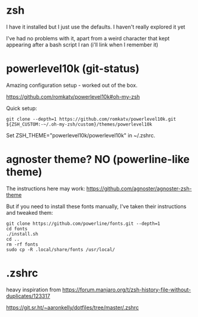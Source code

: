 # zsh
I have it installed but I just use the defaults. I haven't really explored it yet

I've had no problems with it, apart from a weird character that kept appearing after a bash script I ran (i'll link when I remember it)
# powerlevel10k (git-status)
Amazing configuration setup - worked out of the box.

https://github.com/romkatv/powerlevel10k#oh-my-zsh

Quick setup:
```
git clone --depth=1 https://github.com/romkatv/powerlevel10k.git ${ZSH_CUSTOM:-~/.oh-my-zsh/custom}/themes/powerlevel10k
```
Set ZSH_THEME="powerlevel10k/powerlevel10k" in ~/.zshrc.
# agnoster theme? NO (powerline-like theme)
The instructions here may work:
https://github.com/agnoster/agnoster-zsh-theme

But if you need to install these fonts manually, I've taken their instructions and tweaked them:
```
git clone https://github.com/powerline/fonts.git --depth=1
cd fonts
./install.sh
cd ..
rm -rf fonts
sudo cp -R .local/share/fonts /usr/local/
```
# .zshrc
heavy inspiration from https://forum.manjaro.org/t/zsh-history-file-without-duplicates/123317

https://git.sr.ht/~aaronkelly/dotfiles/tree/master/.zshrc